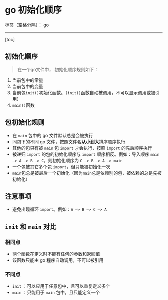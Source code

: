 # go 初始化顺序

标签（空格分隔）： go

---

[toc]

## 初始化顺序
> 在一个go文件中， 初始化顺序规则如下：

1. 当前包中的常量
2. 当前包中的变量
3. 当前包`init()`初始化函数。（`init()`函数自动被调用，不可以显示调用或被引用）
4. `main()`函数

## 包初始化规则

- 在 `main` 包中的 go 文件默认总是会被执行
- 同包下的不同 go 文件，按照文件名**从小到大**排序顺序执行
- 其他的包只有被 `main` 包 `import` 才会执行，按照 `import` 的先后顺序执行
- 被递归 `import` 的包的初始化顺序与 `import` 顺序相反。例如：导入顺序 `main –> A –> B –> C`，则初始化顺序为 `C –> B –> A –> main`
- 一个包被其它多个包 `import`，但只能被初始化一次
- `main`包总是被最后一个初始化（因为`main`总是依赖别的包，被依赖的总是先被初始化）

## 注意事项

- 避免出现循环 `import`。例如：`A –> B –> C –> A`

## `init` 和 `main` 对比

### 相同点

- 两个函数在定义时不能有任何的参数和返回值
- 该函数只能由 go 程序自动调用，不可以被引用

### 不同点

- `init` ：可以应用于任意包中，且可以重复定义多个
- `main` ：只能用于 `main` 包中，且只能定义一个